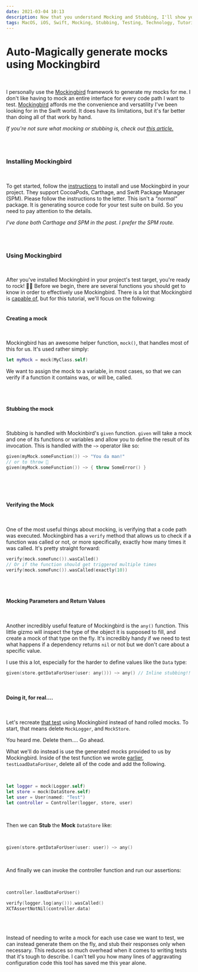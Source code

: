 ```yaml
---
date: 2021-03-04 10:13
description: Now that you understand Mocking and Stubbing, I'll show you how to avoid writing hand-rolled mocks using Mockingbird; an amazing framework that makes unit testing a breeze.
tags: MacOS, iOS, Swift, Mocking, Stubbing, Testing, Technology, Tutorial
---
```



# Auto-Magically generate mocks using Mockingbird
<br/>

I personally use the [Mockingbird](https://github.com/birdrides/mockingbird) framework to generate my mocks for me. I don't like having to mock an entire interface for every code path I want to test. [Mockingbird](https://github.com/birdrides/mockingbird) affords me the convenience and versatility I've been looking for in the Swift world. It does have its limitations, but it's far better than doing all of that work by hand.

_If you're not sure what mocking or stubbing is, check out [this article.](../mocking_and_stubbing)_

<br/>
<br/>

### Installing Mockingbird
<br/>

To get started, follow the [instructions](https://github.com/birdrides/mockingbird) to install and use Mockingbird in your project. They support CocoaPods, Carthage, and Swift Package Manager (SPM). Please follow the instructions to the letter. This isn't a _"normal"_ package. It is generating source code for your test suite on build. So you need to pay attention to the details.

_I've done both Carthage and SPM in the past. I prefer the SPM route._

<br/>
<br/>

### Using Mockingbird
<br/>

After you've installed Mockingbird in your project's test target, you're ready to rock! 🎸🎸 Before we begin, there are several functions you should get to know in order to effectively use Mockingbird. There is a lot that Mockingbird is [capable of](https://github.com/birdrides/mockingbird#usage), but for this tutorial, we'll focus on the following:
<br/>
<br/>

#### Creating a mock
<br/>

Mockingbird has an awesome helper function, `mock()`, that handles most of this for us. It's used rather simply:

```swift
let myMock = mock(MyClass.self)
```

We want to assign the mock to a variable, in most cases, so that we can verify if a function it contains was, or will be, called.

<br/>
<br/>


#### Stubbing the mock
<br/>


Stubbing is handled with Mockinbird's `given` function. `given` will take a mock and one of its functions or variables and allow you to define the result of its invocation. This is handled with the `~>` operator like so:

```swift 
given(myMock.someFunction()) ~> "You da man!"
// or to throw 🤯
given(myMock.someFunction()) ~> { throw SomeError() }
```
<br/>

<br/>
<br/>


#### Verifying the Mock
<br/>

One of the most useful things about mocking, is verifying that a code path was executed. Mockingbird has a `verify` method that allows us to check if a function was called or not, or more specifically, exactly how many times it was called. It's pretty straight forward:

```swift
verify(mock.someFunc()).wasCalled()
// Or if the function should get triggered multiple times
verify(mock.someFunc()).wasCalled(exactly(10))
```

<br/>
<br/>

#### Mocking Parameters and Return Values
<br/>

Another incredibly useful feature of Mockingbird is the `any()` function. This little gizmo will inspect the type of the object it is supposed to fill, and create a mock of that type on the fly. It's incredibly handy if we need to test what happens if a dependency returns `nil` or not but we don't care about a specific value.

I use this a lot, especially for the harder to define values like the `Data` type: 

```swift
given(store.getDataForUser(user: any())) ~> any() // Inline stubbing!!
```
<br/>


#### Doing it, for real....

<br/>

Let's recreate [that test](../mocking_and_stubbing) using Mockingbird instead of hand rolled mocks. To start, that means delete `MockLogger`, and `MockStore`.

You heard me. Delete them.... Go ahead.

What we'll do instead is use the generated mocks provided to us by Mockingbird. Inside of the test function we wrote [earlier](../mocking_and_stubbing), `testLoadDataForUser`, delete all of the code and add the following.

<br/>

```swift
let logger = mock(Logger.self)
let store = mock(DataStore.self)
let user = User(named: "Test")
let controller = Controller(logger, store, user)
```

<br/>

Then we can **Stub** the **Mock** `DataStore` like:

<br/>

```swift
given(store.getDataForUser(user: user)) ~> any()
```

<br/>

And finally we can invoke the controller function and run our assertions:


<br/>

```swift
controller.loadDataForUser()

verify(logger.log(any())).wasCalled()
XCTAssertNotNil(controller.data)
```
<br/>
<br/>

Instead of needing to write a mock for each use case we want to test, we can instead generate them on the fly, and stub their responses only when necessary. This reduces so much overhead when it comes to writing tests that it's tough to describe. I can't tell you how many lines of aggravating configuration code this tool has saved me this year alone.


